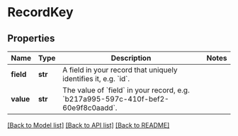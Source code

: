# RecordKey


## Properties
Name | Type | Description | Notes
------------ | ------------- | ------------- | -------------
**field** | **str** | A field in your record that uniquely identifies it, e.g. &#x60;id&#x60;. | 
**value** | **str** | The value of &#x60;field&#x60; in your record, e.g. &#x60;b217a995-597c-410f-bef2-60e9f8c0aadd&#x60;. | 

[[Back to Model list]](../README.md#documentation-for-models) [[Back to API list]](../README.md#documentation-for-api-endpoints) [[Back to README]](../README.md)


